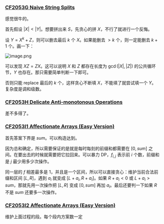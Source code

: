 ### [CF2053G Naive String Splits](https://www.luogu.com.cn/problem/CF2053G)

感觉很牛的。

首先假设 $|X|<|Y|$。想要拼出来 $S$，先贪心的拼 $X$，不行了就进行一个反悔。

设 $Y=X^k+Z$，则可以删去最后 $k$ 个 $X$。如果能删去 $>k$ 个，则一定能删去 $k+1$ 个。画一下：

![image.png](https://s2.loli.net/2025/01/03/1znaZIOjUJxb8hS.png)

可以发现 $XZ=ZX$。这可以说明 $X$ 和 $Z$ 都存在长度为 $\gcd(|X|,|Z|)$ 的公共循环节，$Y$ 也存在。那只需要简单判断一下即可。

否则只能 replace 最后的 $k$ 个，这样贪心不断填 $X$，不能填了就尝试填一个 $Y$。复杂度是调和级数。

### [CF2053H Delicate Anti-monotonous Operations](https://www.luogu.com.cn/problem/CF2053H)

差不多得了。

### [CF2053I1 Affectionate Arrays (Easy Version)](https://www.luogu.com.cn/problem/CF2053I1)

首先答案下界是 $sum$。可以构造达到。

因为总和确定，所以需要保证的是就是每时每刻的前缀和都需要在 $[0,sum]$ 之间。在要出去的时候就需要把它拉回来。可以暴力 DP，$f_{i,j}$ 表示前 $i$ 个数，前缀和是 $j$ 最少用多少次操作。

同一层的 $f$ 相差最多是 $1$，并且是一个区间，所以可以直接贪心：维护当前合法前缀和区间 $[L,R]$，遇到 $a_i$ 就变成 $[L+a_i,R+a_i]$。如果 $R+a_i<0$ 或 $L+a_i>sum$，那就先用一次操作把 $[L,R]$ 变成 $[0,sum]$ 再加 $a_i$。最后还要判一下如果 $R$ 不是 $sum$ 还要多一次操作。

### [CF2053I2 Affectionate Arrays (Easy Version)](https://www.luogu.com.cn/problem/CF2053I1)

维护上面过程的段。每个段内方案数一定